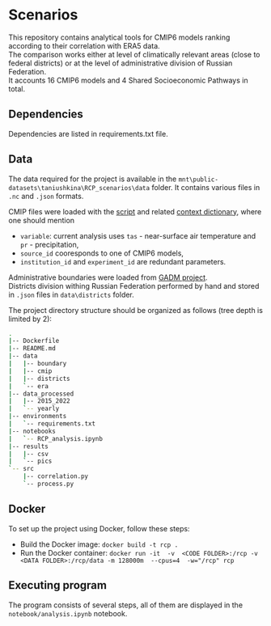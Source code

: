 # Scenarios
This repository contains analytical tools for CMIP6 models ranking according to their correlation with ERA5 data.\
The comparison works either at level of climatically relevant areas (close to federal districts) or at the level of administrative division of Russian Federation.\
It accounts 16 CMIP6 models and 4 Shared Socioeconomic Pathways in total.

## Dependencies

Dependencies are listed in requirements.txt file.

## Data

The data required for the project is available in the `mnt\public-datasets\taniushkina\RCP_scenarios\data` folder.
It contains various files in `.nc` and `.json` formats.

CMIP files were loaded with the [script](https://github.com/makboard/WindUtils/blob/main/CMIP/auto_download.py) and related [context dictionary](https://github.com/makboard/WindUtils/blob/main/CMIP/context.json), where one should mention
* `variable`: current analysis uses `tas` - near-surface air temperature and `pr` - precipitation,
* `source_id` cooresponds to one of CMIP6 models,
* `institution_id` and `experiment_id` are redundant parameters.


Administrative boundaries were loaded from [GADM project](https://gadm.org/download_country.html).\
Districts division withing Russian Federation performed by hand and stored in `.json` files in `data\districts` folder.

The project directory structure should be organized as follows (tree depth is limited by 2):
``` bash
.
|-- Dockerfile
|-- README.md
|-- data
|   |-- boundary
|   |-- cmip
|   |-- districts
|   `-- era
|-- data_processed
|   |-- 2015_2022
|   `-- yearly
|-- environments
|   `-- requirements.txt
|-- notebooks
|   `-- RCP_analysis.ipynb
|-- results
|   |-- csv
|   `-- pics
`-- src
    |-- correlation.py
    `-- process.py
```

## Docker

To set up the project using Docker, follow these steps:

* Build the Docker image: `docker build -t rcp .`
* Run the Docker container: `docker run -it  -v  <CODE FOLDER>:/rcp -v <DATA FOLDER>:/rcp/data -m 128000m  --cpus=4  -w="/rcp" rcp`

## Executing program
The program consists of several steps, all of them are displayed in the `notebook/analysis.ipynb` notebook.
